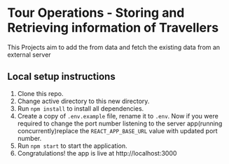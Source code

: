 # Tour Operations - Storing and Retrieving information of Travellers

This Projects aim to add the from data and fetch the existing data from an external server

## Local setup instructions

1. Clone this repo.
2. Change active directory to this new directory.
3. Run `npm install` to install all dependencies.
4. Create a copy of `.env.example` file, rename it to `.env`. Now if you were required to change the port number listening to the server app(running concurrently)replace the `REACT_APP_BASE_URL` value with updated port number.
5. Run `npm start` to start the application.
6. Congratulations! the app is live at http://localhost:3000
